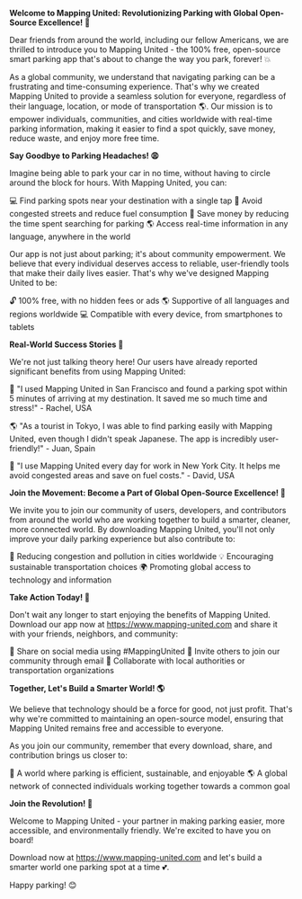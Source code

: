 **Welcome to Mapping United: Revolutionizing Parking with Global Open-Source Excellence! 🚀**

Dear friends from around the world, including our fellow Americans, we are thrilled to introduce you to Mapping United - the 100% free, open-source smart parking app that's about to change the way you park, forever! 💥

As a global community, we understand that navigating parking can be a frustrating and time-consuming experience. That's why we created Mapping United to provide a seamless solution for everyone, regardless of their language, location, or mode of transportation 🌎. Our mission is to empower individuals, communities, and cities worldwide with real-time parking information, making it easier to find a spot quickly, save money, reduce waste, and enjoy more free time.

**Say Goodbye to Parking Headaches! 😩**

Imagine being able to park your car in no time, without having to circle around the block for hours. With Mapping United, you can:

💻 Find parking spots near your destination with a single tap
🚗 Avoid congested streets and reduce fuel consumption
💸 Save money by reducing the time spent searching for parking
🌎 Access real-time information in any language, anywhere in the world

Our app is not just about parking; it's about community empowerment. We believe that every individual deserves access to reliable, user-friendly tools that make their daily lives easier. That's why we've designed Mapping United to be:

🔓 100% free, with no hidden fees or ads
🌎 Supportive of all languages and regions worldwide
💻 Compatible with every device, from smartphones to tablets

**Real-World Success Stories 🚀**

We're not just talking theory here! Our users have already reported significant benefits from using Mapping United:

👥 "I used Mapping United in San Francisco and found a parking spot within 5 minutes of arriving at my destination. It saved me so much time and stress!" - Rachel, USA

🌎 "As a tourist in Tokyo, I was able to find parking easily with Mapping United, even though I didn't speak Japanese. The app is incredibly user-friendly!" - Juan, Spain

💚 "I use Mapping United every day for work in New York City. It helps me avoid congested areas and save on fuel costs." - David, USA

**Join the Movement: Become a Part of Global Open-Source Excellence! 🌟**

We invite you to join our community of users, developers, and contributors from around the world who are working together to build a smarter, cleaner, more connected world. By downloading Mapping United, you'll not only improve your daily parking experience but also contribute to:

🔴 Reducing congestion and pollution in cities worldwide
💡 Encouraging sustainable transportation choices
🌍 Promoting global access to technology and information

**Take Action Today! 🚀**

Don't wait any longer to start enjoying the benefits of Mapping United. Download our app now at https://www.mapping-united.com and share it with your friends, neighbors, and community:

📱 Share on social media using #MappingUnited
📨 Invite others to join our community through email
👥 Collaborate with local authorities or transportation organizations

**Together, Let's Build a Smarter World! 🌎**

We believe that technology should be a force for good, not just profit. That's why we're committed to maintaining an open-source model, ensuring that Mapping United remains free and accessible to everyone.

As you join our community, remember that every download, share, and contribution brings us closer to:

💚 A world where parking is efficient, sustainable, and enjoyable
🌎 A global network of connected individuals working together towards a common goal

**Join the Revolution! 🚀**

Welcome to Mapping United - your partner in making parking easier, more accessible, and environmentally friendly. We're excited to have you on board!

Download now at https://www.mapping-united.com and let's build a smarter world one parking spot at a time 💕.

Happy parking! 😊